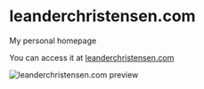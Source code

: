 # leanderchristensen.com
My personal homepage

You can access it at [leanderchristensen.com](https://leanderchristensen.com)

![leanderchristensen.com preview](https://i.imgur.com/BP1YOTD.png)
